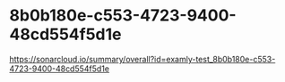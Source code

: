 # 8b0b180e-c553-4723-9400-48cd554f5d1e
https://sonarcloud.io/summary/overall?id=examly-test_8b0b180e-c553-4723-9400-48cd554f5d1e
